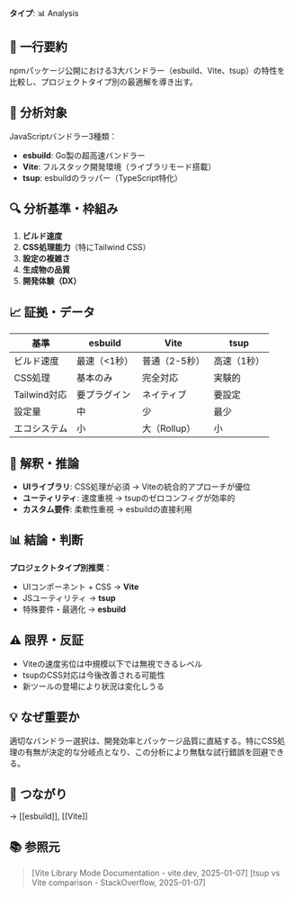 **タイプ**: 📊 Analysis

## 📝 一行要約
npmパッケージ公開における3大バンドラー（esbuild、Vite、tsup）の特性を比較し、プロジェクトタイプ別の最適解を導き出す。

## 🎯 分析対象
JavaScriptバンドラー3種類：
- **esbuild**: Go製の超高速バンドラー
- **Vite**: フルスタック開発環境（ライブラリモード搭載）
- **tsup**: esbuildのラッパー（TypeScript特化）

## 🔍 分析基準・枠組み
1. **ビルド速度**
2. **CSS処理能力**（特にTailwind CSS）
3. **設定の複雑さ**
4. **生成物の品質**
5. **開発体験（DX）**

## 📈 証拠・データ
| 基準 | esbuild | Vite | tsup |
|------|---------|------|------|
| ビルド速度 | 最速（<1秒） | 普通（2-5秒） | 高速（1秒） |
| CSS処理 | 基本のみ | 完全対応 | 実験的 |
| Tailwind対応 | 要プラグイン | ネイティブ | 要設定 |
| 設定量 | 中 | 少 | 最少 |
| エコシステム | 小 | 大（Rollup） | 小 |

## 🧠 解釈・推論
- **UIライブラリ**: CSS処理が必須 → Viteの統合的アプローチが優位
- **ユーティリティ**: 速度重視 → tsupのゼロコンフィグが効率的
- **カスタム要件**: 柔軟性重視 → esbuildの直接利用

## 📊 結論・判断
**プロジェクトタイプ別推奨**：
- UIコンポーネント + CSS → **Vite**
- JSユーティリティ → **tsup**
- 特殊要件・最適化 → **esbuild**

## ⚠️ 限界・反証
- Viteの速度劣位は中規模以下では無視できるレベル
- tsupのCSS対応は今後改善される可能性
- 新ツールの登場により状況は変化しうる

## 💡 なぜ重要か
適切なバンドラー選択は、開発効率とパッケージ品質に直結する。特にCSS処理の有無が決定的な分岐点となり、この分析により無駄な試行錯誤を回避できる。

## 🔗 つながり
→ [[esbuild]], [[Vite]]

## 📚 参照元
> [Vite Library Mode Documentation - vite.dev, 2025-01-07]
> [tsup vs Vite comparison - StackOverflow, 2025-01-07]